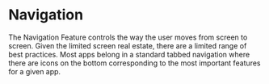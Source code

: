 # Navigation

The Navigation Feature controls the way the user moves from screen to screen.  Given the limited screen real estate, there are a limited range of best practices.  Most apps belong in a standard tabbed navigation where there are icons on the bottom corresponding to the most important features for a given app.
